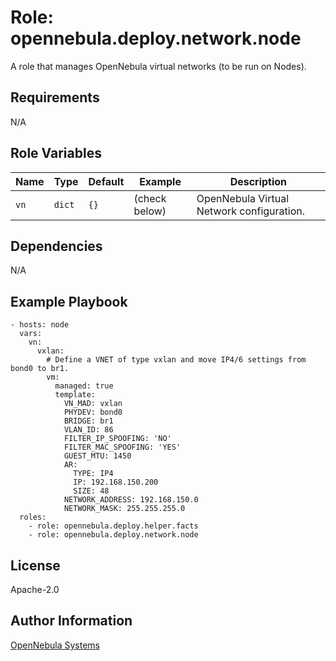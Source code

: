 Role: opennebula.deploy.network.node
====================================

A role that manages OpenNebula virtual networks (to be run on Nodes).

Requirements
------------

N/A

Role Variables
--------------

| Name | Type   | Default | Example       | Description                               |
|------|--------|---------|---------------|-------------------------------------------|
| `vn` | `dict` | `{}`    | (check below) | OpenNebula Virtual Network configuration. |

Dependencies
------------

N/A

Example Playbook
----------------

    - hosts: node
      vars:
        vn:
          vxlan:
            # Define a VNET of type vxlan and move IP4/6 settings from bond0 to br1.
            vm:
              managed: true
              template:
                VN_MAD: vxlan
                PHYDEV: bond0
                BRIDGE: br1
                VLAN_ID: 86
                FILTER_IP_SPOOFING: 'NO'
                FILTER_MAC_SPOOFING: 'YES'
                GUEST_MTU: 1450
                AR:
                  TYPE: IP4
                  IP: 192.168.150.200
                  SIZE: 48
                NETWORK_ADDRESS: 192.168.150.0
                NETWORK_MASK: 255.255.255.0
      roles:
        - role: opennebula.deploy.helper.facts
        - role: opennebula.deploy.network.node

License
-------

Apache-2.0

Author Information
------------------

[OpenNebula Systems](https://opennebula.io/)
